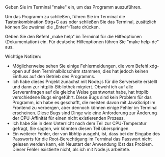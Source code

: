 Geben Sie im Terminal "make" ein, um das Programm auszuführen.

Um das Programm zu schließen, führen Sie im Terminal die Tastenkombination Strg+C aus oder schließen Sie das Terminal, zusätzlich können Sie zweimal die „Enter“-Taste drücken.

Geben Sie den Befehl „make help“ im Terminal für die Hilfeoptionen (Dokumentation) ein.
Für deutsche Hilfeoptionen führen Sie "make help-de" aus.

Wichtige Notizen:

- Möglicherweise sehen Sie einige Fehlermeldungen, die vom Befehl xdg-open auf dem Terminalbildschirm stammen, dies hat jedoch keinen Einfluss auf den Betrieb des Programms.
- Ich habe dieses Projekt zunächst mit Node.js für die Serverseite erstellt und dann zur httplib-Bibliothek migriert. Obwohl ich auf alle Serveranfragen auf die gleiche Weise geantwortet habe, hat httplib verschiedene Bugs eingeführt. Diese Bugs sind kein Problem für das Programm, ich habe es geschafft, die meisten davon mit JavaScript im Frontend zu verbergen, aber dennoch können einige Fehler im Terminal erscheinen. Diese Bugs sind Dinge wie eine Anforderung zur Änderung der CPU-Affinität für einen nicht existierenden Prozess.
- Ich habe Sie in dem Unterricht nach dem Teil zur CPU-Temperatur gefragt, Sie sagten, wir könnten diesen Teil überspringen.
- Ein weiterer Fehler, der von libhttp ausgeht, ist, dass bei der Eingabe des Passworts für die Root-Berechtigung im Terminal das Passwort nicht gelesen werden kann, ein Neustart der Anwendung löst das Problem. Dieser Fehler existierte nicht, als ich mit Node.js arbeitete.
